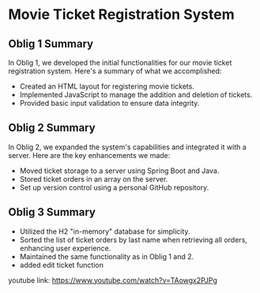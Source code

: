 # Movie Ticket Registration System

## Oblig 1 Summary

In Oblig 1, we developed the initial functionalities for our movie ticket registration system. Here's a summary of what we accomplished:

- Created an HTML layout for registering movie tickets.
- Implemented JavaScript to manage the addition and deletion of tickets.
- Provided basic input validation to ensure data integrity.

## Oblig 2 Summary

In Oblig 2, we expanded the system's capabilities and integrated it with a server. Here are the key enhancements we made:

- Moved ticket storage to a server using Spring Boot and Java.
- Stored ticket orders in an array on the server.
- Set up version control using a personal GitHub repository.

## Oblig 3 Summary
- Utilized the H2 "in-memory" database for simplicity.
- Sorted the list of ticket orders by last name when retrieving all orders, enhancing user experience.
- Maintained the same functionality as in Oblig 1 and 2.
- added edit ticket function

youtube link: https://www.youtube.com/watch?v=TAowgx2PJPg
